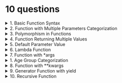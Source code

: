 # 10 questions

<details>
<summary>1. Basic Function Syntax</summary>
Problem: Write a function to calculate and return the square of a number.
</details>
<details>
<summary>2. Function with Multiple Parameters Categorization</summary>
Problem: Create a function that takes two numbers as parameters and returns their sum.
</details>
<details>
<summary>3. Polymorphism in Functions</summary>
Problem: Write a function multiply that multiplies two numbers, but can also accept and multiply strings.
</details>
<details>
<summary>4. Function Returning Multiple Values
</summary>
Problem: Create a function that returns both the area and circumference of a circle given its radius.
</details>
<details>
<summary>5. Default Parameter Value</summary>
Problem: Write a function that greets a user. If no name is provided, it should greet with a default name.
</details>
<details>
<summary>6. Lambda Function</summary>
Problem: Create a lambda function to compute the cube of a number.
</details>
<details>
<summary>7. Function with *args</summary>
Problem: Write a function that takes variable number of arguments and returns their sum.
</details>
<details>
<summary>1. Age Group Categorization</summary>
Classify a person's age group: Child (< 13), Teenager (13-19), Adult (20-59), Senior (60+).
</details>
<details>
<summary>8. Function with **kwargs</summary>

Problem: Create a function that accepts any number of keyword arguments and prints them in the format key: value.
</details>
<details>
<summary>9. Generator Function with yield</summary>
Problem: Write a generator function that yields even numbers up to a specified limit.
</details>
<details>
<summary>10. Recursive Function</summary>
Problem: Create a recursive function to calculate the factorial of a number.
</details>
